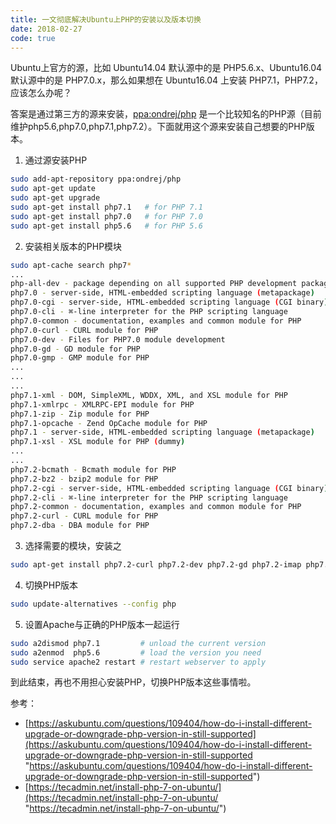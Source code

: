 ```yaml
---
title: 一文彻底解决Ubuntu上PHP的安装以及版本切换
date: 2018-02-27
code: true
---
```


Ubuntu上官方的源，比如 Ubuntu14.04 默认源中的是 PHP5.6.x、Ubuntu16.04 默认源中的是 PHP7.0.x，那么如果想在 Ubuntu16.04 上安装 PHP7.1，PHP7.2，应该怎么办呢？

答案是通过第三方的源来安装，[ppa:ondrej/php](https://launchpad.net/~ondrej/+archive/php) 是一个比较知名的PHP源（目前维护php5.6,php7.0,php7.1,php7.2）。下面就用这个源来安装自己想要的PHP版本。

1. 通过源安装PHP
``` bash
sudo add-apt-repository ppa:ondrej/php
sudo apt-get update
sudo apt-get upgrade
sudo apt-get install php7.1   # for PHP 7.1
sudo apt-get install php7.0   # for PHP 7.0
sudo apt-get install php5.6   # for PHP 5.6
```
2. 安装相关版本的PHP模块
``` bash
sudo apt-cache search php7*
...
php-all-dev - package depending on all supported PHP development packages
php7.0 - server-side, HTML-embedded scripting language (metapackage)
php7.0-cgi - server-side, HTML-embedded scripting language (CGI binary)
php7.0-cli - ⌘-line interpreter for the PHP scripting language
php7.0-common - documentation, examples and common module for PHP
php7.0-curl - CURL module for PHP
php7.0-dev - Files for PHP7.0 module development
php7.0-gd - GD module for PHP
php7.0-gmp - GMP module for PHP
...
...
...
php7.1-xml - DOM, SimpleXML, WDDX, XML, and XSL module for PHP
php7.1-xmlrpc - XMLRPC-EPI module for PHP
php7.1-zip - Zip module for PHP
php7.1-opcache - Zend OpCache module for PHP
php7.1 - server-side, HTML-embedded scripting language (metapackage)
php7.1-xsl - XSL module for PHP (dummy)
...
...
php7.2-bcmath - Bcmath module for PHP
php7.2-bz2 - bzip2 module for PHP
php7.2-cgi - server-side, HTML-embedded scripting language (CGI binary)
php7.2-cli - ⌘-line interpreter for the PHP scripting language
php7.2-common - documentation, examples and common module for PHP
php7.2-curl - CURL module for PHP
php7.2-dba - DBA module for PHP
```
3. 选择需要的模块，安装之
``` sh
sudo apt-get install php7.2-curl php7.2-dev php7.2-gd php7.2-imap php7.2-intl php7.2-mbstring php7.2-mysql php7.2-xml php7.2-zip
```
4. 切换PHP版本
``` sh
sudo update-alternatives --config php
```
5. 设置Apache与正确的PHP版本一起运行
``` sh
sudo a2dismod php7.1         # unload the current version
sudo a2enmod  php5.6         # load the version you need
sudo service apache2 restart # restart webserver to apply
```

到此结束，再也不用担心安装PHP，切换PHP版本这些事情啦。

参考：

- [https://askubuntu.com/questions/109404/how-do-i-install-different-upgrade-or-downgrade-php-version-in-still-supported](https://askubuntu.com/questions/109404/how-do-i-install-different-upgrade-or-downgrade-php-version-in-still-supported "https://askubuntu.com/questions/109404/how-do-i-install-different-upgrade-or-downgrade-php-version-in-still-supported")
- [https://tecadmin.net/install-php-7-on-ubuntu/](https://tecadmin.net/install-php-7-on-ubuntu/ "https://tecadmin.net/install-php-7-on-ubuntu/")